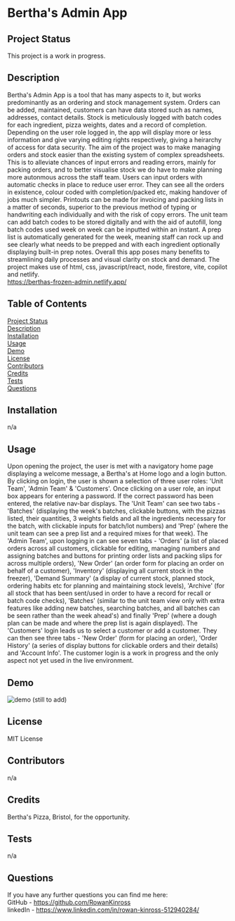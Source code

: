 # Bertha's Admin App

## Project Status
This project is a work in progress.

## Description
Bertha's Admin App is a tool that has many aspects to it, but works predominantly as an ordering and stock management system. Orders can be added, maintained, customers can have data stored such as names, addresses, contact details. Stock is meticulously logged with batch codes for each ingredient, pizza weights, dates and a record of completion. Depending on the user role logged in, the app will display more or less information and give varying editing rights respectively, giving a heirarchy of access for data security.  The aim of the project was to make managing orders and stock easier than the existing system of complex spreadsheets. This is to alleviate chances of input errors and reading errors, mainly for packing orders, and to better visualise stock we do have to make planning more autonmous across the staff team. Users can input orders with automatic checks in place to reduce user error. They can see all the orders in existence, colour coded with completion/packed etc, making handover of jobs much simpler. Printouts can be made for invoicing and packing lists in a matter of seconds, superior to the previous method of typing or handwriting each individually and with the risk of copy errors. The unit team can add batch codes to be stored digitally and with the aid of autofill, long batch codes used week on week can be inputted within an instant. A prep list is automatically generated for the week, meaning staff can rock up and see clearly what needs to be prepped and with each ingredient optionally displaying built-in prep notes. Overall this app poses many benefits to streamlining daily processes and visual clarity on stock and demand. The project makes use of html, css, javascript/react, node, firestore, vite, copilot and netlify. <br>
https://berthas-frozen-admin.netlify.app/
  
## Table of Contents
[Project Status](https://github.com/RowanKinross/berthas_admin_app?tab=readme-ov-file#project-status) <br>
[Description](https://github.com/RowanKinross/berthas_admin_app?tab=readme-ov-file#description) <br>
[Installation](https://github.com/RowanKinross/berthas_admin_app?tab=readme-ov-file#installation) <br>
[Usage](https://github.com/RowanKinross/berthas_admin_app?tab=readme-ov-file#usage) <br>
[Demo](https://github.com/RowanKinross/berthas_admin_app?tab=readme-ov-file#demo) <br>
[License](https://github.com/RowanKinross/berthas_admin_app?tab=readme-ov-file#license) <br>
[Contributors](https://github.com/RowanKinross/berthas_admin_app?tab=readme-ov-file#contributors) <br>
[Credits](https://github.com/RowanKinross/berthas_admin_app?tab=readme-ov-file#credits) <br>
[Tests](https://github.com/RowanKinross/berthas_admin_app?tab=readme-ov-file#tests) <br>
[Questions](https://github.com/RowanKinross/berthas_admin_app?tab=readme-ov-file#questions)
  
## Installation
n/a

## Usage
Upon opening the project, the user is met with a navigatory home page displaying a welcome message, a Bertha's at Home logo and a login button. By clicking on login, the user is shown a selection of three user roles: 'Unit Team', 'Admin Team' & 'Customers'. Once clicking on a user role, an input box appears for entering a password. If the correct password has been entered, the relative nav-bar displays. The 'Unit Team' can see two tabs - 'Batches' (displaying the week's batches, clickable buttons, with the pizzas listed, their quantities, 3 weights fields and all the ingredients necessary for the batch, with clickable inputs for batch/lot numbers) and 'Prep' (where the unit team can see a prep list and a required mixes for that week). The 'Admin Team', upon logging in can see seven tabs - 'Orders' (a list of placed orders across all customers, clickable for editing, managing numbers and assigning batches and buttons for printing order lists and packing slips for across multiple orders), 'New Order' (an order form for placing an order on behalf of a customer), 'Inventory' (displaying all current stock in the freezer), 'Demand Summary' (a display of current stock, planned stock, ordering habits etc for planning and maintaining stock levels), 'Archive' (for all stock that has been sent/used in order to have a record for recall or batch code checks), 'Batches' (similar to the unit team view only with extra features like adding new batches, searching batches, and all batches can be seen rather than the week ahead's) and finally 'Prep' (where a dough plan can be made and where the prep list is again displayed). The 'Customers' login leads us to select a customer or add a customer. They can then see three tabs - 'New Order' (form for placing an order), 'Order History' (a series of display buttons for clickable orders and their details) and 'Account Info'. The customer login is a work in progress and the only aspect not yet used in the live environment.

## Demo
![demo]() 
(still to add)

## License
MIT License

## Contributors
n/a

## Credits
Bertha's Pizza, Bristol, for the opportunity.

## Tests
n/a

## Questions
If you have any further questions you can find me here: <br>
GitHub - https://github.com/RowanKinross <br>
linkedIn - https://www.linkedin.com/in/rowan-kinross-512940284/
